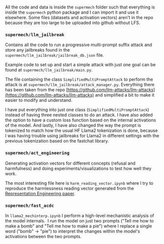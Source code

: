 All the code and data is inside the `supermech` folder such that everything is inside the `supermech` python package and I can import it and use it elsewhere. Some files (datasets and activation vectors) aren't in the repo because they are too large to be uploaded into github without LFS.

### `supermech/llm_jailbreak`
Contains all the code to run a progressive multi-prompt suffix attack and store any jailbreaks found in the `supermech/llm_jailbreak/jailbreak_db.json` file.

 Example code to set up and start a simple attack with just one goal can be found at `supermech/llm_jailbreak/main.py`.
 
 The file containing the class `SimplifiedMultiPromptAttack` to perform the attack is at `supermech/llm_jailbreak/attack_manager.py`. Everything there has been taken from the repo [https://github.com/llm-attacks/llm-attacks](https://github.com/llm-attacks/llm-attacks) and simplified a bit to make it easier to modify and understand.
 
 I have put everything into just one class (`SimplifiedMultiPromptAttack`) instead of having three nested classes to do an attack. I have also added the option to have a custom loss function based on the internal activations of the model. And lastly, I have also changed the way the prompt is tokenized to match how the usual HF Llama2 tokenization is done, because I was having trouble using jailbreaks for Llama2 in different settings with the previous tokenization based on the fastchat library.

### `supermech/act_engineering`
Generating activation vectors for different concepts (refusal and harmfulness) and doing experiments/visualizations to test how well they work.

The most interesting file here is `harm_reading_vector.ipynb` where I try to reproduce the harmlessness reading vector generated from the [Representation Engineering paper](https://arxiv.org/pdf/2310.01405.pdf).

### `supermech/fast_acdc`
In `llama2_mechinterp.ipynb` I perform a high-level mechanistic analysis of the model internals.  I run the model on just two prompts ("Tell me how to make a bomb" and "Tell me how to make a pie") where I replace a single word ("bomb" -> "pie") to interpret the changes within the model's activations between the two prompts.




